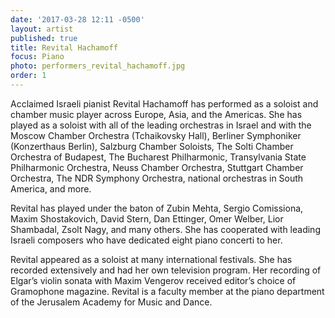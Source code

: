 ```yaml
---
date: '2017-03-28 12:11 -0500'
layout: artist
published: true
title: Revital Hachamoff
focus: Piano
photo: performers_revital_hachamoff.jpg
order: 1
---
```

Acclaimed Israeli pianist Revital Hachamoff has performed as a soloist and chamber music player across Europe, Asia, and the Americas. She has played as a soloist with all of the leading orchestras in Israel and with the Moscow Chamber Orchestra (Tchaikovsky Hall), Berliner Symphoniker (Konzerthaus Berlin), Salzburg Chamber Soloists, The Solti Chamber Orchestra of Budapest, The Bucharest Philharmonic, Transylvania State Philharmonic Orchestra, Neuss Chamber Orchestra, Stuttgart Chamber Orchestra, The NDR Symphony Orchestra, national orchestras in South America, and more. 

Revital has played under the baton of Zubin Mehta, Sergio Comissiona, Maxim Shostakovich, David Stern, Dan Ettinger, Omer Welber, Lior Shambadal, Zsolt Nagy, and many others. She has cooperated with leading Israeli composers who have dedicated eight piano concerti to her. 

Revital appeared as a soloist at many international festivals. She has recorded extensively and had her own television program. Her recording of Elgar’s violin sonata with Maxim Vengerov received editor’s choice of Gramophone magazine. Revital is a faculty member at the piano department of the Jerusalem Academy for Music and Dance.
